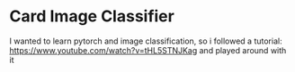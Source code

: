 # Card Image Classifier
I wanted to learn pytorch and image classification, so i followed a tutorial: https://www.youtube.com/watch?v=tHL5STNJKag and played around with it
